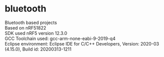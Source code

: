 # bluetooth
Bluetooth based projects<br>
Based on nRF51822<br>
SDK used nRF5 version 12.3.0<br>
GCC Toolchain used: gcc-arm-none-eabi-9-2019-q4<br>
Eclipse environment: Eclipse IDE for C/C++ Developers, Version: 2020-03 (4.15.0), Build id: 20200313-1211<br>
